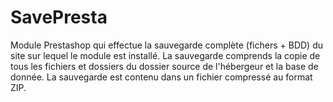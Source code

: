# SavePresta
Module Prestashop qui effectue la sauvegarde complète (fichers + BDD) du site sur lequel le module est installé. La sauvegarde comprends la copie de tous les fichiers et dossiers du dossier source de l'hébergeur et la base de donnée.  La sauvegarde est contenu dans un fichier compressé au format ZIP.
